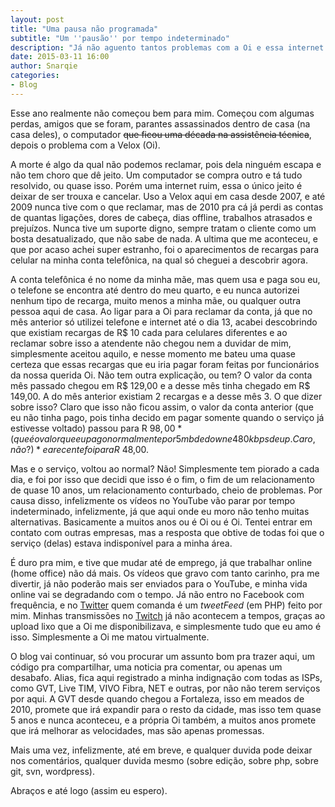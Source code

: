 ```yaml
---
layout: post
title: "Uma pausa não programada"
subtitle: "Um ''pausão'' por tempo indeterminado"
description: "Já não aguento tantos problemas com a Oi e essa internet banda larga dela (que de largo só tem preço), já deu."
date: 2015-03-11 16:00
author: Snarqie
categories:
- Blog
---
```

Esse ano realmente não começou bem para mim. Começou com algumas perdas, amigos que se foram, parantes assassinados dentro de casa (na casa deles), o computador ~~que ficou uma década na assistência técnica~~, depois o problema com a Velox (Oi).

A morte é algo da qual não podemos reclamar, pois dela ninguém escapa e não tem choro que dê jeito. Um computador se compra outro e tá tudo resolvido, ou quase isso. Porém uma internet ruim, essa o único jeito é deixar de ser trouxa e cancelar. Uso a Velox aqui em casa desde 2007, e até 2009 nunca tive com o que reclamar, mas de 2010 pra cá já perdi as contas de quantas ligações, dores de cabeça, dias offline, trabalhos atrasados e prejuízos. Nunca tive um suporte digno, sempre tratam o cliente como um bosta desatualizado, que não sabe de nada. A ultima que me aconteceu, e que por acaso achei super estranho, foi o aparecimentos de recargas para celular na minha conta telefônica, na qual só cheguei a descobrir agora.

A conta telefônica é no nome da minha mãe, mas quem usa e paga sou eu, o telefone se encontra até dentro do meu quarto, e eu nunca autorizei nenhum tipo de recarga, muito menos a minha mãe, ou qualquer outra pessoa aqui de casa. Ao ligar para a Oi para reclamar da conta, já que no mês anterior só utilizei telefone e internet até o dia 13, acabei descobrindo que existiam recargas de R$ 10 cada para celulares diferentes e ao reclamar sobre isso a atendente não chegou nem a duvidar de mim, simplesmente aceitou aquilo, e nesse momento me bateu uma quase certeza que essas recargas que eu iria pagar foram feitas por funcionários da nossa querida Oi. Não tem outra explicação, ou tem? O valor da conta mês passado chegou em R$ 129,00 e a desse mês tinha chegado em R$ 149,00. A do mês anterior existiam 2 recargas e a desse mês 3. O que dizer sobre isso? Claro que isso não ficou assim, o valor da conta anterior (que eu não tinha pago, pois tinha decido em pagar somente quando o serviço já estivesse voltado) passou para R $98,00 *(que é o valor que eu pago normalmente por 5mb de down e 480kbps de up. Caro, não?)* e a recente foi para R$ 48,00.

Mas e o serviço, voltou ao normal? Não! Simplesmente tem piorado a cada dia, e foi por isso que decidi que isso é o fim, o fim de um relacionamento de quase 10 anos, um relacionamento conturbado, cheio de problemas. Por causa disso, infelizmente os vídeos no YouTube vão parar por tempo indeterminado, infelizmente, já que aqui onde eu moro não tenho muitas alternativas. Basicamente a muitos anos ou é Oi ou é Oi. Tentei entrar em contato com outras empresas, mas a resposta que obtive de todas foi que o serviço (delas) estava indisponível para a minha área.

É duro pra mim, e tive que mudar até de emprego, já que trabalhar online (home office) não dá mais. Os vídeos que gravo com tanto carinho, pra me divertir, já não poderão mais ser enviados para o YouTube, e minha vida online vai se degradando com o tempo. Já não entro no Facebook com frequência, e no [Twitter](https://twitter.com/Snarqie "@Snarqie") quem comanda é um *tweetFeed* (em PHP) feito por mim. Minhas transmissões no [Twitch](http://www.twitch.tv/snarqie) já não acontecem a tempos, graças ao upload lixo que a Oi me disponibilizava, e simplesmente tudo que eu amo é isso. Simplesmente a Oi me matou virtualmente.

O blog vai continuar, só vou procurar um assunto bom pra trazer aqui, um código pra compartilhar, uma noticia pra comentar, ou apenas um desabafo. Alias, fica aqui registrado a minha indignação com todas as ISPs, como GVT, Live TIM, VIVO Fibra, NET e outras, por não não terem serviços por aqui. A GVT desde quando chegou a Fortaleza, isso em meados de 2010, promete que irá expandir para o resto da cidade, mas isso tem quase 5 anos e nunca aconteceu, e a própria Oi também, a muitos anos promete que irá melhorar as velocidades, mas são apenas promessas.

Mais uma vez, infelizmente, até em breve, e qualquer duvida pode deixar nos comentários, qualquer duvida mesmo (sobre edição, sobre php, sobre git, svn, wordpress).

Abraços e até logo (assim eu espero).
